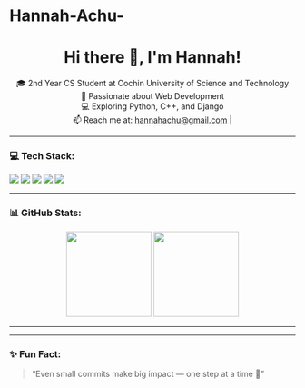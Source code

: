 # Hannah-Achu-
<h1 align="center">Hi there 👋, I'm Hannah!</h1>

<p align="center">
🎓 2nd Year CS Student at Cochin University of Science and Technology <br>
🌱 Passionate about Web Development <br>
💻 Exploring Python, C++, and Django <br>
📫 Reach me at: <a href="mailto:hannahachu@gmail.com">hannahachu@gmail.com</a> |

</p>

---

### 💻 Tech Stack:
<p>
  <img src="https://img.shields.io/badge/Python-3776AB?style=flat&logo=python&logoColor=white"/>
  <img src="https://img.shields.io/badge/C++-00599C?style=flat&logo=c%2B%2B&logoColor=white"/>
  <img src="https://img.shields.io/badge/HTML5-E34F26?style=flat&logo=html5&logoColor=white"/>
  <img src="https://img.shields.io/badge/CSS3-1572B6?style=flat&logo=css3&logoColor=white"/>
  <img src="https://img.shields.io/badge/JavaScript-F7DF1E?style=flat&logo=javascript&logoColor=black"/>
</p>

---

### 📊 GitHub Stats:
<p align="center">
  <img src="https://github-readme-stats.vercel.app/api?username=Hannah-Achu&show_icons=true&theme=tokyonight" height="150"/>
  <img src="https://github-readme-stats.vercel.app/api/top-langs/?username=Hannah-Achu&layout=compact&theme=tokyonight" height="150"/>
</p>

---


---

### ✨ Fun Fact:
> “Even small commits make big impact — one step at a time 💪”

